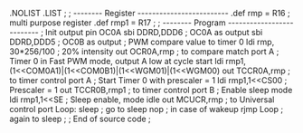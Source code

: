 .NOLIST
.LIST
;
; -------- Register -------------------------
.def rmp = R16 ; multi purpose register
.def rmp1 = R17
;
; -------- Program --------------------------
	; Init output pin OC0A
	sbi DDRD,DDD6 ; OC0A as output
	sbi DDRD,DDD5 ; OC0B as output
	; PWM compare value to timer 0
	ldi rmp, 30*256/100 ; 20% intensity
	out OCR0A,rmp ; to compare match port A
	; Timer 0 in Fast PWM mode, output A low at cycle start
	ldi rmp1,(1<<COM0A1)|(1<<COM0B1)|(1<<WGM01)|(1<<WGM00)
	out TCCR0A,rmp ; to timer control port A
	; Start Timer 0 with prescaler = 1
	ldi rmp1,1<<CS00 ; Prescaler = 1
	out TCCR0B,rmp1 ; to timer control port B
	; Enable sleep mode
	ldi rmp1,1<<SE ; Sleep enable, mode idle
	out MCUCR,rmp ; to Universal control port
Loop:
	sleep ; go to sleep
	nop ; in case of wakeup
	rjmp Loop ; again to sleep
;
; End of source code
;